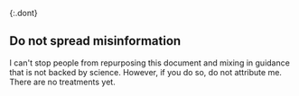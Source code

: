 {:.dont}
## Do not spread misinformation

I can't stop people from repurposing this document and mixing in guidance that is not backed by science. However, if you do so, do not attribute me. There are no treatments yet.
